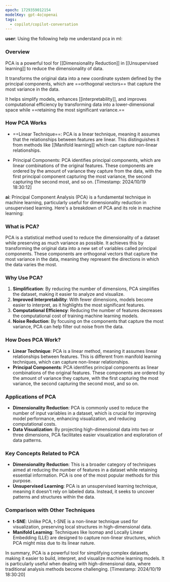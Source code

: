 ```yaml
---
epoch: 1729359012154
modelKey: gpt-4o|openai
tags:
  - copilot/copilot-conversation
---
```


**user**: Using the following help me understand pca in ml:

### Overview

PCA is a powerful tool for [[Dimensionality Reduction]] in [[Unsupervised learning]] to reduce the dimensionality of data. 

It transforms the original data into a new coordinate system defined by the principal components, which are ==orthogonal vectors== that capture the most variance in the data.

It helps simplify models, enhances [[interpretability]], and improves computational efficiency by transforming data into a lower-dimensional space while ==retaining the most significant variance.==
### How PCA Works

- ==Linear Technique==: PCA is a linear technique, meaning it assumes that the relationships between features are linear. This distinguishes it from methods like [[Manifold learning]] which can capture non-linear relationships.

- Principal Components: PCA identifies principal components, which are linear combinations of the original features. These components are ordered by the amount of variance they capture from the data, with the first principal component capturing the most variance, the second capturing the second most, and so on.
[Timestamp: 2024/10/19 18:30:12]

**ai**: Principal Component Analysis (PCA) is a fundamental technique in machine learning, particularly useful for dimensionality reduction in unsupervised learning. Here's a breakdown of PCA and its role in machine learning:

### What is PCA?

PCA is a statistical method used to reduce the dimensionality of a dataset while preserving as much variance as possible. It achieves this by transforming the original data into a new set of variables called principal components. These components are orthogonal vectors that capture the most variance in the data, meaning they represent the directions in which the data varies the most.

### Why Use PCA?

1. **Simplification**: By reducing the number of dimensions, PCA simplifies the dataset, making it easier to analyze and visualize.
2. **Improved Interpretability**: With fewer dimensions, models become easier to interpret, as it highlights the most significant features.
3. **Computational Efficiency**: Reducing the number of features decreases the computational cost of training machine learning models.
4. **Noise Reduction**: By focusing on the components that capture the most variance, PCA can help filter out noise from the data.

### How Does PCA Work?

- **Linear Technique**: PCA is a linear method, meaning it assumes linear relationships between features. This is different from manifold learning techniques, which can capture non-linear relationships.
- **Principal Components**: PCA identifies principal components as linear combinations of the original features. These components are ordered by the amount of variance they capture, with the first capturing the most variance, the second capturing the second most, and so on.

### Applications of PCA

- **Dimensionality Reduction**: PCA is commonly used to reduce the number of input variables in a dataset, which is crucial for improving model performance, enhancing visualization, and reducing computational costs.
- **Data Visualization**: By projecting high-dimensional data into two or three dimensions, PCA facilitates easier visualization and exploration of data patterns.

### Key Concepts Related to PCA

- **Dimensionality Reduction**: This is a broader category of techniques aimed at reducing the number of features in a dataset while retaining essential information. PCA is one of the most popular methods for this purpose.
- **Unsupervised Learning**: PCA is an unsupervised learning technique, meaning it doesn't rely on labeled data. Instead, it seeks to uncover patterns and structures within the data.

### Comparison with Other Techniques

- **t-SNE**: Unlike PCA, t-SNE is a non-linear technique used for visualization, preserving local structures in high-dimensional data.
- **Manifold Learning**: Techniques like Isomap and Locally Linear Embedding (LLE) are designed to capture non-linear structures, which PCA might miss due to its linear nature.

In summary, PCA is a powerful tool for simplifying complex datasets, making it easier to build, interpret, and visualize machine learning models. It is particularly useful when dealing with high-dimensional data, where traditional analysis methods become challenging.
[Timestamp: 2024/10/19 18:30:20]